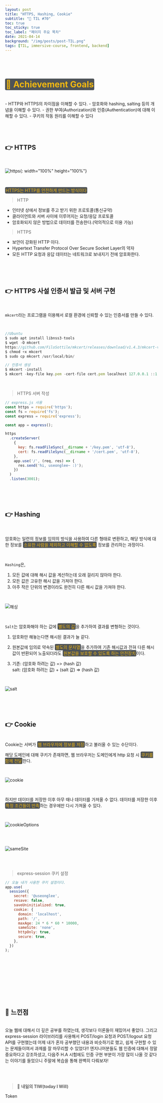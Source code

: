 ```yaml
---
layout: post
title: "HTTPS, Hashing, Cookie"
subtitle: "📅 TIL #70"
toc: true
toc_sticky: true
toc_label: "페이지 주요 목차"
date: 2021-04-14
background: "/img/posts/post-TIL.png"
tags: [TIL, immersive-course, frontend, backend]
---
```


<br/>
<br/>

# <span style ="background-color:#4e5357; color:#f2b810; border-radius:4px; padding:2px">🎯 Achievement Goals</span>

<br/>
- HTTP와 HTTPS의 차이점을 이해할 수 있다.
- 암호화와 hashing, salting 등의 개념을 이해할 수 있다.
- 권한 부여(Authorization)와 인증(Authentication)에 대해 이해할 수 있다.
- 쿠키의 작동 원리를 이해할 수 있다

<br/>
<br/>
<br/>
<br/>

## 👉 HTTPS

<br/>

![https](https://user-images.githubusercontent.com/75570915/114693956-10871000-9d55-11eb-9a37-de25394bac5e.png){: width="100%" height="100%"}

<br/>

<span style ="background-color:#4e5357; color:#f2b810; border-radius:4px; padding:2px">HTTPS는 HTTP를 안전하게 만드는 방식이다</span>

> HTTP

* 인터넷 상에서 정보를 주고 받기 위한 프로토콜(통신규약)
* 클라이언트와 서버 사이에 이루어지는 요청/응답 프로토콜
* 암호화되지 않은 방법으로 데이터를 전송한다.(악의적으로 이용 가능)

> HTTPS

* 보안이 강화된 HTTP 이다.
* Hypertext Transfer Protocol Over Secure Socket Layer의 약자
* 모든 HTTP 요청과 응답 데이터는 네트워크로 보내지기 전에 암호화한다.

<br/>
<br/>
<br/>

## 👉 HTTPS 사설 인증서 발급 및 서버 구현

<br/>

`mkcert`라는 프로그램을 이용해서 로컬 환경에 신뢰할 수 있는 인증서를 만들 수 있다.

<br/>

```js
//Ubuntu
$ sudo apt install libnss3-tools
$ wget -O mkcert 
https://github.com/FiloSottile/mkcert/releases/download/v1.4.3/mkcert-v1.4.3-linux-amd64
$ chmod +x mkcert
$ sudo cp mkcert /usr/local/bin/

// 인증서 생성
$ mkcert -install
$ mkcert -key-file key.pem -cert-file cert.pem localhost 127.0.0.1 ::1

```

<br/>

> HTTPS 서버 작성

```js
// express.js 사용
const https = require('https');
const fs = require('fs');
const express = require('express');

const app = express();

https
  .createServer(
    {
      key: fs.readFileSync(__dirname + '/key.pem', 'utf-8'),
      cert: fs.readFileSync(__dirname + '/cert.pem', 'utf-8'),
    },
    app.use('/', (req, res) => {
      res.send('hi, useonglee~ :)');
    })
  )
  .listen(3001);
```

<br/>
<br/>
<br/>


## 👉 Hashing

<br/>

암호화는 일련의 정보를 임의의 방식을 사용하여 다른 형태로 변환하고, 해당 방식에 대한 정보를 <span style ="background-color:#4e5357; color:#f2b810; border-radius:4px; padding:2px">소유한 사람을 제외하고 이해할 수 없도록</span> 정보를 관리하는 과정이다.

<br/>

`Hashing`은,

1. 모든 값에 대해 해시 값을 계산하는데 오래 걸리지 않아야 한다.
2. 모든 값은 고유한 해시 값을 가져야 한다.
3. 아주 작은 단위의 변경이라도 완전히 다른 해시 값을 가져야 한다.

<br/>


![해싱](https://user-images.githubusercontent.com/75570915/114698519-25b26d80-9d5a-11eb-9c62-d25475db1fac.png)

<br/>

`Salt`는 암호화해야 하는 값에 <span style ="background-color:#4e5357; color:#f2b810; border-radius:4px; padding:2px">별도의 값</span>을 추가하여 결과를 변형하는 것이다.

1. 암호화만 해놓는다면 해시된 결과가 늘 같다.

2. 원본값에 임의로 약속된 <span style ="background-color:#4e5357; color:#f2b810; border-radius:4px; padding:2px">별도의 문자열</span>을 추가하여 기존 해시값과 전혀 다른 해시 값이 반환되어 노출되더라도 <span style ="background-color:#4e5357; color:#f2b810; border-radius:4px; padding:2px">원본값을 보호할 수 있도록 하는 안전장치</span>이다.

3. 기존: (암호화 하려는 값) => (hash 값)<br/>
   salt: (암호화 하려는 값) + (salt 값) => (hash 값)

<br/>

![salt](https://user-images.githubusercontent.com/75570915/114699344-226bb180-9d5b-11eb-9092-137ce40d410e.png)

<br/>
<br/>
<br/>

## 👉 Cookie

<br/>
Cookie는 서버가 <span style ="background-color:#4e5357; color:#f2b810; border-radius:4px; padding:2px">웹 브라우저에 정보를 저장</span>하고 불러올 수 있는 수단이다.

해당 도메인에 대해 쿠키가 존재하면, 웹 브라우저는 도메인에게 http 요청 시 <span style ="background-color:#4e5357; color:#f2b810; border-radius:4px; padding:2px">쿠키를 함께 전달</span>한다.

<br/>

![cookie](https://user-images.githubusercontent.com/75570915/114700436-77f48e00-9d5c-11eb-8be3-05213008bd0f.png)

<br/>

하지만 데이터를 저장한 이후 아무 때나 데이터를 가져올 수 없다. 데이터를 저장한 이후 <span style ="background-color:#4e5357; color:#f2b810; border-radius:4px; padding:2px">특정 조건들이 만족</span>하는 경우에만 다시 가져올 수 있다.

<br/>

![cookieOptions](https://user-images.githubusercontent.com/75570915/114700438-788d2480-9d5c-11eb-96f9-74a472ca9e3f.png)

<br/>
<br/>

![sameSite](https://user-images.githubusercontent.com/75570915/114700440-7925bb00-9d5c-11eb-9e7e-564d1588ec9a.png)

<br/>
<br/>

> express-session 쿠키 설정

```js
// 오늘 내가 사용한 쿠키 설정이다.
app.use(
  session({
    secret: '@useonglee',
    resave: false,
    saveUninitialized: true,
    cookie: {
      domain: 'localhost',
      path: '/',
      maxAge: 24 * 6 * 60 * 10000,
      sameSite: 'none',
      httpOnly: true,
      secure: true,
    },
  })
);
```

<br/>
<br/>
<br/>
<br/>
<br/>
<br/>
<br/>
<br/>


## 🙌 느낀점

<br/>
오늘 웹에 대해서 더 깊은 공부를 하였는데, 생각보다 이론들이 재밌어서 좋았다. 그리고 express-session 라이브러리를 사용해서 POST/login 요청과 POST/logout 요청 API를 구현했는데 어제 내가 혼자 공부했던 내용과 비슷하기로 했고, 쉽게 구현할 수 있는 문제들이여서 과제를 잘 마무리할 수 있었다!! 엔지니어분들도 웹 인증에 대해서 정말 중요하다고 강조하셨고, 다음주 H.A 시험에도 인증 구현 부분이 가장 많이 나올 것 같다는 이야기를 들었으니 주말에 복습을 통해 완벽히 다뤄보자!

<br/>
<br/>
<br/>
<br/>

> 👊 **내일의 TIW(today I Will)**

Token

<br/>
<br/>
<br/>
